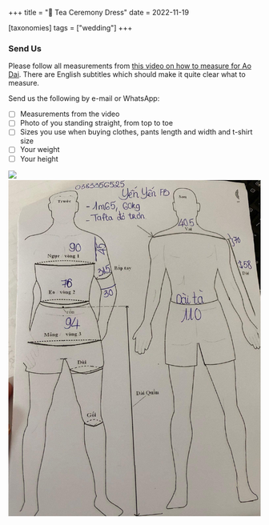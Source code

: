 +++
title = "👘 Tea Ceremony Dress"
date = 2022-11-19

[taxonomies]
tags = ["wedding"]
+++

### Send Us

Please follow all measurements from [this video on how to measure for Ao Dai](https://www.youtube.com/watch?v=50letBoJu6k). There are English subtitles which should make it quite clear what to measure.

Send us the following by e-mail or WhatsApp:

- [ ] Measurements from the video
- [ ] Photo of you standing straight, from top to toe
- [ ] Sizes you use when buying clothes, pants length and width and t-shirt size
- [ ] Your weight
- [ ] Your height

![](/size2.jpg)
![](/size1.jpg)
